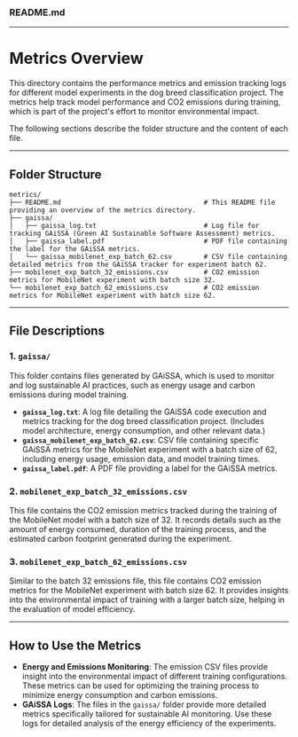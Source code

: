 ### README.md

---

# Metrics Overview

This directory contains the performance metrics and emission tracking logs for different model experiments in the dog breed classification project. The metrics help track model performance and CO2 emissions during training, which is part of the project's effort to monitor environmental impact.

The following sections describe the folder structure and the content of each file.

---

## Folder Structure

```
metrics/
├── README.md                                    # This README file providing an overview of the metrics directory.
├── gaissa/
│   ├── gaissa_log.txt                           # Log file for tracking GAiSSA (Green AI Sustainable Software Assessment) metrics.
│   ├── gaissa_label.pdf                         # PDF file containing the label for the GAiSSA metrics.
│   └── gaissa_mobilenet_exp_batch_62.csv        # CSV file containing detailed metrics from the GAiSSA tracker for experiment batch 62.
├── mobilenet_exp_batch_32_emissions.csv         # CO2 emission metrics for MobileNet experiment with batch size 32.
└── mobilenet_exp_batch_62_emissions.csv         # CO2 emission metrics for MobileNet experiment with batch size 62.
```

---

## File Descriptions

### 1. `gaissa/`
This folder contains files generated by GAiSSA, which is used to monitor and log sustainable AI practices, such as energy usage and carbon emissions during model training.

- **`gaissa_log.txt`**: A log file detailing the GAiSSA code execution and metrics tracking for the dog breed classification project. (Includes model architecture, energy consumption, and other relevant data.)
- **`gaissa_mobilenet_exp_batch_62.csv`**: CSV file containing specific GAiSSA metrics for the MobileNet experiment with a batch size of 62, including energy usage, emission data, and model training times.
- **`gaissa_label.pdf`**: A PDF file providing a label for the GAiSSA metrics.

### 2. `mobilenet_exp_batch_32_emissions.csv`
This file contains the CO2 emission metrics tracked during the training of the MobileNet model with a batch size of 32. It records details such as the amount of energy consumed, duration of the training process, and the estimated carbon footprint generated during the experiment.

### 3. `mobilenet_exp_batch_62_emissions.csv`
Similar to the batch 32 emissions file, this file contains CO2 emission metrics for the MobileNet experiment with batch size 62. It provides insights into the environmental impact of training with a larger batch size, helping in the evaluation of model efficiency.

---

## How to Use the Metrics

- **Energy and Emissions Monitoring**: The emission CSV files provide insight into the environmental impact of different training configurations. These metrics can be used for optimizing the training process to minimize energy consumption and carbon emissions.
- **GAiSSA Logs**: The files in the `gaissa/` folder provide more detailed metrics specifically tailored for sustainable AI monitoring. Use these logs for detailed analysis of the energy efficiency of the experiments.
